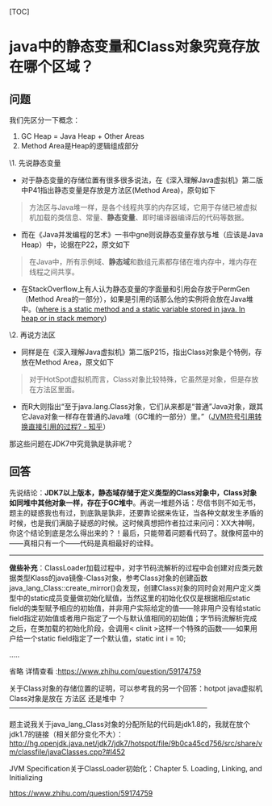 [TOC]



# java中的静态变量和Class对象究竟存放在哪个区域？

## 问题

我们先区分一下概念：

1. GC Heap = Java Heap + Other Areas
2. Method Area是Heap的逻辑组成部分

\1. 先说静态变量

- 对于静态变量的存储位置有很多很多说法，在《深入理解Java虚拟机》第二版中P41指出静态变量是存放是方法区(Method Area)，原句如下

> 方法区与Java堆一样，是各个线程共享的内存区域，它用于存储已被虚拟机加载的类信息、常量、**静态变量**、即时编译器编译后的代码等数据。

- 而在《Java并发编程的艺术》一书中gne则说静态变量存放与堆（应该是Java Heap）中，论据在P22，原文如下

> 在Java中，所有示例域、**静态域**和数组元素都存储在堆内存中，堆内存在线程之间共享。

- 在StackOverflow上有人认为静态变量的字面量和引用会存放于PermGen（Method Area的一部分），如果是引用的话那么他的实例将会放在Java堆中。([where is a static method and a static variable stored in java. In heap or in stack memory](https://link.zhihu.com/?target=http%3A//stackoverflow.com/questions/8387989/where-is-a-static-method-and-a-static-variable-stored-in-java-in-heap-or-in-sta))

\2. 再说方法区

- 同样是在《深入理解Java虚拟机》第二版P215，指出Class对象是个特例，存放在Method Area，原文如下

> 对于HotSpot虚拟机而言，Class对象比较特殊，它虽然是对象，但是存放在方法区里面。

- 而R大则指出“至于java.lang.Class对象，它们从来都是“普通”Java对象，跟其它Java对象一样存在普通的Java堆（GC堆的一部分）里。”（[JVM符号引用转换直接引用的过程? - 知乎](https://www.zhihu.com/question/50258991)）

那这些问题在JDK7中究竟孰是孰非呢？





## 回答

先说结论：**JDK7以上版本，静态域存储于定义类型的Class对象中，Class对象如同堆中其他对象一样，存在于GC堆中**。再说一堆题外话：尽信书则不如无书，题主的疑惑我也有过，到底孰是孰非，还要靠论据来佐证，当各种文献发生矛盾的时候，也是我们满脑子疑惑的时候。这时候真想把作者拉过来问问：XX大神啊，你这个结论到底是怎么得出来的？！最后，只能带着问题看代码了。就像柯蓝中的——真相只有一个——代码是真相最好的诠释。

----------------------------------------------------

**做些补充**：ClassLoader加载过程中，对字节码流解析的过程中会创建对应类元数据类型Klass的java镜像-Class对象，参考Class对象的创建函数java_lang_Class::create_mirror()会发现，创建Class对象的同时会对用户定义类型中的static成员变量做初始化赋值，当然这里的初始化仅仅是根据相应static field的类型赋予相应的初始值，并非用户实际给定的值——除非用户没有给static field指定初始值或者用户指定了一个与默认值相同的初始值；字节码流解析完成之后，在类加载的初始化阶段，会调用< clinit >这样一个特殊的函数——如果用户给一个static field指定了一个默认值，static int i = 10;

…..

省略  详情查看  :https://www.zhihu.com/question/59174759

关于Class对象的存储位置的证明，可以参考我的另一个回答：hotpot java虚拟机Class对象是放在 方法区 还是堆中 ？
————————————————————————————

题主说我关于java_lang_Class对象的分配所贴的代码是jdk1.8的，我就在放个jdk1.7的链接（相关部分变化不大）：http://hg.openjdk.java.net/jdk7/jdk7/hotspot/file/9b0ca45cd756/src/share/vm/classfile/javaClasses.cpp?#l452

JVM Specification关于ClassLoader初始化：Chapter 5. Loading, Linking, and Initializing









https://www.zhihu.com/question/59174759